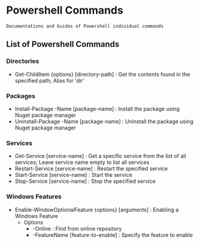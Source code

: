 # Powershell Commands

```
Documentations and Guides of Powershell individual commands 
```

## List of Powershell Commands
### Directories
+ Get-ChildItem {options} [directory-path] : Get the contents found in the specified path; Alias for 'dir'
### Packages
+ Install-Package -Name [package-name] : Install the package using Nuget package manager
+ Uninstall-Package -Name [package-name] : Uninstall the package using Nuget package manager
### Services
+ Get-Service [service-name] : Get a specific service from the list of all services; Leave service name empty to list all services
+ Restart-Service [service-name] : Restart the specified service
+ Start-Service [service-name] : Start the service
+ Stop-Service [service-name] : Stop the specified service
### Windows Features
+ Enable-WindowOptionalFeature {options} [arguments] : Enabling a Windows Feature
	- Options
		+ -Online : Find from online repository
		+ -FeatureName [feature-to-enable] : Specify the feature to enable
